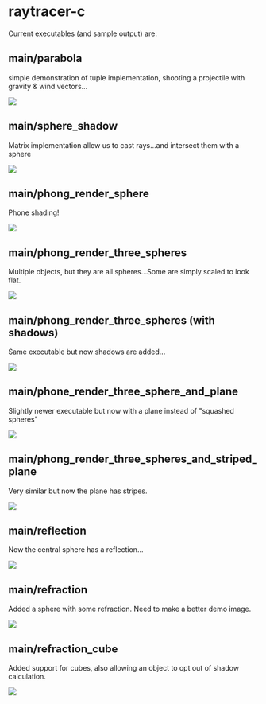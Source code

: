 # raytracer-c

Current executables (and sample output) are:

## main/parabola

simple demonstration of tuple implementation, shooting a projectile with gravity & wind vectors...

![](images/parabola.png)

## main/sphere_shadow

Matrix implementation allow us to cast rays...and intersect them with a sphere

![](images/sphere_shadow.png)

## main/phong_render_sphere

Phone shading!

![](images/phong_render_sphere2.png)

## main/phong_render_three_spheres

Multiple objects, but they are all spheres...Some are simply scaled to look flat.

![](images/phong_render_three_spheres.png)

## main/phong_render_three_spheres (with shadows)

Same executable but now shadows are added...

![](images/phong_render_three_spheres_with_shadows.png)

## main/phone_render_three_sphere_and_plane

Slightly newer executable but now with a plane instead of "squashed spheres"

![](images/phong_render_three_spheres_and_plane.png)

## main/phong_render_three_spheres_and_striped_plane

Very similar but now the plane has stripes.

![](images/phong_render_three_spheres_and_striped_plane.png)

## main/reflection

Now the central sphere has a reflection...

![](images/reflection.png)

## main/refraction

Added a sphere with some refraction.  Need to make a better demo image.

![](images/refraction.png)

## main/refraction_cube

Added support for cubes, also allowing an object to opt out of shadow calculation.

![](images/refraction_cube.png)
